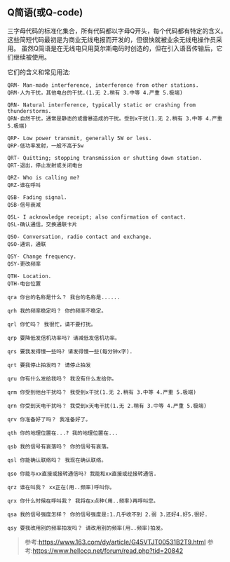 
## Q简语(或Q-code)
三字母代码的标准化集合，所有代码都以字母Q开头，每个代码都有特定的含义。
这些简短代码最初是为商业无线电报而开发的，但很快就被业余无线电操作员采用。
虽然Q简语是在无线电只用莫尔斯电码时创造的，但在引入语音传输后，它们继续被使用。

它们的含义和常见用法:
```
QRM- Man-made interference, interference from other stations.
QRM-人为干扰，其他电台的干扰.(1.无 2.稍有 3.中等 4.严重 5.极端)

QRN- Natural interference, typically static or crashing from thunderstorms.
QRN-自然干扰，通常是静态的或雷暴造成的干扰。受到x干扰(1.无 2.稍有 3.中等 4.严重 5.极端)

QRP- Low power transmit, generally 5W or less.
QRP-低功率发射，一般不高于5w

QRT- Quitting; stopping transmission or shutting down station.
QRT-退出，停止发射或关闭电台

QRZ- Who is calling me?
QRZ-谁在呼叫

QSB- Fading signal.
QSB-信号衰减

QSL- I acknowledge receipt; also confirmation of contact.
QSL-确认通信，交换通联卡片

QSO- Conversation, radio contact and exchange.
QSO-通讯，通联

QSY- Change frequency.
QSY-更改频率

QTH- Location.
QTH-电台位置

qra 你台的名称是什么？ 我台的名称是......

qrh 我的频率稳定吗？ 你的频率不稳定。

qrl 你忙吗？ 我很忙，请不要打扰。

qrp 要降低发信机功率吗? 请减低发信机功率。

qrs 要我发得慢一些吗? 请发得慢一些(每分钟x字).

qrt 要我停止拍发吗？ 请停止拍发

qru 你有什么发给我吗？ 我没有什么发给你。

qrm 你受到他台干扰吗？ 我受到x干扰(1.无 2.稍有 3.中等 4.严重 5.极端)

qrn 你受到天电干扰吗？ 我受到x天电干扰(1.无 2.稍有 3.中等 4.严重 5.极端)

qrv 你准备好了吗？ 我准备好了。

qth 你的地理位置在...? 我的地理位置在...

qsb 我的信号有衰落吗？ 你的信号有衰落。

qsl 你能确认联络吗？ 我现在确认联络。

qso 你能与xx直接或接转通信吗? 我能和xx直接或经接转通信.

qrz 谁在叫我？ xx正在(用..频率)呼叫你。

qrx 你什么时候在呼叫我？ 我将在x点种(用..频率)再呼叫您。

qsa 我的信号强度怎样？ 你的信号强度是:1.几乎收不到 2.弱 3.还好4.好5.很好.

qsy 要我改用别的频率拍发吗？ 请改用别的频率(用..频率)拍发。

```

> 参考:https://www.163.com/dy/article/G45VTJT00531B2T9.html
> 参考:https://www.hellocq.net/forum/read.php?tid=20842
